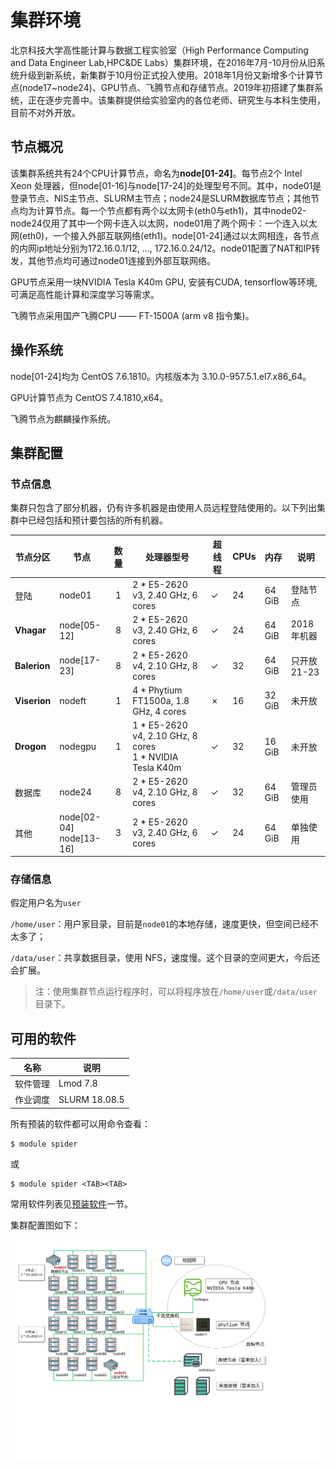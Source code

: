 # 集群环境
北京科技大学高性能计算与数据工程实验室（High Performance Computing and Data Engineer Lab,HPC&DE Labs）集群环境，在2016年7月-10月份从旧系统升级到新系统，新集群于10月份正式投入使用。2018年1月份又新增多个计算节点(node17~node24)、GPU节点、飞腾节点和存储节点。2019年初搭建了集群系统，正在逐步完善中。该集群提供给实验室内的各位老师、研究生与本科生使用，目前不对外开放。

## 节点概况
该集群系统共有24个CPU计算节点，命名为**node[01-24]**。每节点2个 Intel Xeon 处理器，但node[01-16]与node[17-24]的处理型号不同。其中，node01是登录节点、NIS主节点、SLURM主节点；node24是SLURM数据库节点；其他节点均为计算节点。每一个节点都有两个以太网卡(eth0与eth1)，其中node02-node24仅用了其中一个网卡连入以太网，node01用了两个网卡：一个连入以太网(eth0)，一个接入外部互联网络(eth1)。node[01-24]通过以太网相连，各节点的内网ip地址分别为172.16.0.1/12, …, 172.16.0.24/12。node01配置了NAT和IP转发，其他节点均可通过node01连接到外部互联网络。

GPU节点采用一块NVIDIA Tesla K40m GPU, 安装有CUDA, tensorflow等环境, 可满足高性能计算和深度学习等需求。

飞腾节点采用国产飞腾CPU —— FT-1500A (arm v8 指令集)。

## 操作系统
node[01-24]均为 CentOS 7.6.1810。内核版本为 3.10.0-957.5.1.el7.x86_64。

GPU计算节点为 CentOS 7.4.1810,x64。

飞腾节点为麒麟操作系统。

## 集群配置


### 节点信息

集群只包含了部分机器，仍有许多机器是由使用人员远程登陆使用的。以下列出集群中已经包括和预计要包括的所有机器。

| 节点分区     | 节点                         | 数量 | 处理器型号                                                   | 超线程 | CPUs | 内存   | 说明        |
| ------------ | ---------------------------- | :--: | ------------------------------------------------------------ | ------ | ---- | ------ | ----------- |
| 登陆         | node01                       |  1   | 2 * E5-2620 v3, 2.40 GHz, 6 cores                            | ✓      | 24   | 64 GiB | 登陆节点    |
| **Vhagar**   | node[05-12]                  |  8   | 2 * E5-2620 v3, 2.40 GHz, 6 cores                            | ✓      | 24   | 64 GiB | 2018年机器  |
| **Balerion** | node[17-23]                  |  8   | 2 * E5-2620 v4, 2.10 GHz, 8 cores                            | ✓      | 32   | 64 GiB | 只开放21-23 |
| **Viserion** | nodeft                       |  1   | 4 * Phytium FT1500a, 1.8 GHz, 4 cores                        | ✗      | 16   | 32 GiB | 未开放      |
| **Drogon**   | nodegpu                      |  1   | 1 * E5-2620 v4, 2.10 GHz, 8 cores<br />1 * NVIDIA Tesla K40m | ✓      | 32   | 16 GiB | 未开放      |
| 数据库       | node24                       |  8   | 2 * E5-2620 v4, 2.10 GHz, 8 cores                            | ✓      | 32   | 64 GiB | 管理员使用  |
| 其他         | node[02-04]<br />node[13-16] |  3   | 2 * E5-2620 v3, 2.40 GHz, 6 cores                            | ✓      | 24   | 64 GiB | 单独使用    |

### 存储信息

假定用户名为`user`

`/home/user`：用户家目录，目前是`node01`的本地存储，速度更快，但空间已经不太多了；

`/data/user`：共享数据目录，使用 NFS，速度慢。这个目录的空间更大，今后还会扩展。

> 注：使用集群节点运行程序时，可以将程序放在`/home/user`或`/data/user`目录下。

## 可用的软件

| 名称     | 说明          |
| -------- | ------------- |
| 软件管理 | Lmod 7.8      |
| 作业调度 | SLURM 18.08.5 |

所有预装的软件都可以用命令查看：

```
$ module spider
```

或

```
$ module spider <TAB><TAB>
```

常用软件列表见[预装软件](zh-cn/03-softwares-and-tools/02-compilers-softwares-and-libs)一节。

集群配置图如下：

![节点概况](../static/assets/clusters_arch.svg)